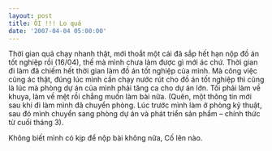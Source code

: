 ```yaml
---
layout: post
title: ÔI !!! Lo quá
date: '2007-04-04 05:00:00'
---
```


Thời gian quả chạy nhanh thật, mới thoắt một cái đã sắp hết hạn nộp đồ án tốt nghiệp rồi (16/04), thế mà mình chưa làm được gì mới ác chứ. Thời gian đi làm đã chiếm hết thời gian làm đồ án tốt nghiệp của mình. Mà công việc cũng ác thật, đúng lúc mình cần chạy nước rút cho đồ án tốt nghiệp thì cũng là lúc mà phòng dự án của mình phải tăng ca cho dự án lớn. Tối phải làm về khuya, làm về mệt rồi chẳng muốn làm bài nữa. (Quên, một thông tin mới sau khi đi làm mình đã chuyển phòng. Lúc trước mình làm ở phòng kỹ thuật, sau đó mình chuyển sang phòng dự án và phát triển sản phẩm – chính thức từ cuối tháng 3).

Không biết mình có kịp để nộp bài không nữa, Cố lên nào.